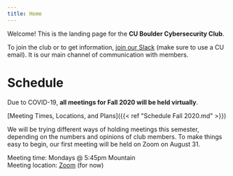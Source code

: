 ```yaml
---
title: Home
---
```


Welcome! This is the landing page for the **CU Boulder Cybersecurity Club**.

To join the club or to get information, [join our Slack](https://cucybersecurityclub.slack.com/) (make sure to use a CU email). It is our main channel of communication with members.

# Schedule

Due to COVID-19, **all meetings for Fall 2020 will be held virtually**.

[Meeting Times, Locations, and Plans]({{< ref "Schedule Fall 2020.md" >}})

We will be trying different ways of holding meetings this semester, depending on the numbers and opinions of club members. To make things easy to begin, our first meeting will be held on Zoom on August 31.

Meeting time: Mondays @ 5:45pm Mountain  
Meeting location: [Zoom](https://cuboulder.zoom.us/j/94087253717) (for now)


